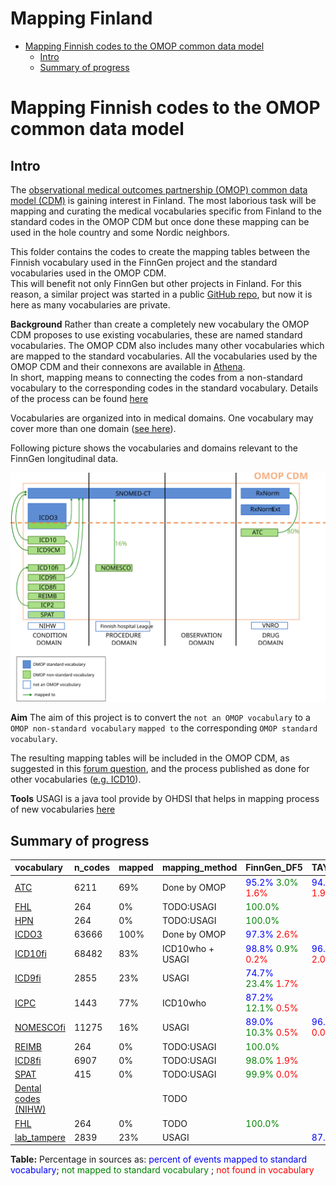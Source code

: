 Mapping Finland
================

  - [Mapping Finnish codes to the OMOP common data
    model](#mapping-finnish-codes-to-the-omop-common-data-model)
      - [Intro](#intro)
      - [Summary of progress](#summary-of-progress)

# Mapping Finnish codes to the OMOP common data model

## Intro

The [observational medical outcomes partnership (OMOP) common data model
(CDM)](https://www.ohdsi.org/) is gaining interest in Finland. The most
laborious task will be mapping and curating the medical vocabularies
specific from Finland to the standard codes in the OMOP CDM but once
done these mapping can be used in the hole country and some Nordic
neighbors.

This folder contains the codes to create the mapping tables between the
Finnish vocabulary used in the FinnGen project and the standard
vocabularies used in the OMOP CDM.  
This will benefit not only FinnGen but other projects in Finland. For
this reason, a similar project was started in a public [GitHub
repo](https://github.com/javier-gracia-tabuenca-tuni/mapping_finland),
but now it is here as many vocabularies are private.

**Background** Rather than create a completely new vocabulary the OMOP
CDM proposes to use existing vocabularies, these are named standard
vocabularies. The OMOP CDM also includes many other vocabularies which
are mapped to the standard vocabularies. All the vocabularies used by
the OMOP CDM and their connexons are available in
[Athena](http://athena.ohdsi.org/).  
In short, mapping means to connecting the codes from a non-standard
vocabulary to the corresponding codes in the standard vocabulary.
Details of the process can be found
[here](https://www.ohdsi.org/web/wiki/doku.php?id=documentation:vocabulary:introduction)

Vocabularies are organized into in medical domains. One vocabulary may
cover more than one domain ([see
here](https://www.ohdsi.org/web/wiki/doku.php?id=documentation:vocabulary:domains_and_vocabularies)).

Following picture shows the vocabularies and domains relevant to the
FinnGen longitudinal data.

![FinnGen vocabularies](finngen_vocabularies.svg)

**Aim** The aim of this project is to convert the `not an OMOP
vocabulary` to a `OMOP non-standard vocabulary` `mapped to` the
corresponding `OMOP standard vocabulary`.

The resulting mapping tables will be included in the OMOP CDM, as
suggested in this [forum
question](https://forums.ohdsi.org/t/creating-new-vocabularies/9929/2),
and the process published as done for other vocabularies
([e.g. ICD10](https://www.ohdsi.org/web/wiki/doku.php?id=documentation:vocabulary:icd10)).

**Tools** USAGI is a java tool provide by OHDSI that helps in mapping
process of new vocabularies [here](https://github.com/OHDSI/Usagi)

## Summary of progress

<div class="kable-table">

| vocabulary                                          | n\_codes | mapped | mapping\_method  | FinnGen\_DF5                                                                                                     | TAYS\_oncology                                                                                                  |
| :-------------------------------------------------- | :------- | :----- | :--------------- | :--------------------------------------------------------------------------------------------------------------- | :-------------------------------------------------------------------------------------------------------------- |
| [ATC](./ATC/)                                       | 6211     | 69%    | Done by OMOP     | <span style="color:blue">95.2%</span> <span style="color:green">3.0%</span> <span style="color:red">1.6%</span>  | <span style="color:blue">94.3%</span> <span style="color:green">3.7%</span> <span style="color:red">1.9%</span> |
| [FHL](./FHL/)                                       | 264      | 0%     | TODO:USAGI       | <span style="color:green">100.0%</span>                                                                          |                                                                                                                 |
| [HPN](./HPN/)                                       | 264      | 0%     | TODO:USAGI       | <span style="color:green">100.0%</span>                                                                          |                                                                                                                 |
| [ICDO3](./ICDO3/)                                   | 63666    | 100%   | Done by OMOP     | <span style="color:blue">97.3%</span> <span style="color:red">2.6%</span>                                        |                                                                                                                 |
| [ICD10fi](./ICD10fi/)                               | 68482    | 83%    | ICD10who + USAGI | <span style="color:blue">98.8%</span> <span style="color:green">0.9%</span> <span style="color:red">0.2%</span>  | <span style="color:blue">96.3%</span> <span style="color:green">1.6%</span> <span style="color:red">2.0%</span> |
| [ICD9fi](./ICD9fi/)                                 | 2855     | 23%    | USAGI            | <span style="color:blue">74.7%</span> <span style="color:green">23.4%</span> <span style="color:red">1.7%</span> |                                                                                                                 |
| [ICPC](./ICPC/)                                     | 1443     | 77%    | ICD10who         | <span style="color:blue">87.2%</span> <span style="color:green">12.1%</span> <span style="color:red">0.5%</span> |                                                                                                                 |
| [NOMESCOfi](./NOMESCOfi/)                           | 11275    | 16%    | USAGI            | <span style="color:blue">89.0%</span> <span style="color:green">10.3%</span> <span style="color:red">0.5%</span> | <span style="color:blue">96.7%</span> <span style="color:green">3.2%</span> <span style="color:red">0.0%</span> |
| [REIMB](./REIMB/)                                   | 264      | 0%     | TODO:USAGI       | <span style="color:green">100.0%</span>                                                                          |                                                                                                                 |
| [ICD8fi](./ICD8fi/)                                 | 6907     | 0%     | TODO:USAGI       | <span style="color:green">98.0%</span> <span style="color:red">1.9%</span>                                       |                                                                                                                 |
| [SPAT](./SPAT/)                                     | 415      | 0%     | TODO:USAGI       | <span style="color:green">99.9%</span> <span style="color:red">0.0%</span>                                       |                                                                                                                 |
| [Dental codes (NIHW)](./Dental%20codes%20\(NIHW\)/) |          |        | TODO             |                                                                                                                  |                                                                                                                 |
| [FHL](./FHL/)                                       | 264      | 0%     | TODO             | <span style="color:green">100.0%</span>                                                                          |                                                                                                                 |
| [lab\_tampere](./lab_tampere/)                      | 2839     | 23%    | USAGI            |                                                                                                                  | <span style="color:blue">87.8%</span> <span style="color:green">12.1%</span>                                    |

</div>

**Table:** Percentage in sources as: <span style="color:blue">percent of
events mapped to standard vocabulary</span>;
<span style="color:green">not mapped to standard vocabulary</span> ;
<span style="color:red">not found in vocabulary</span>
